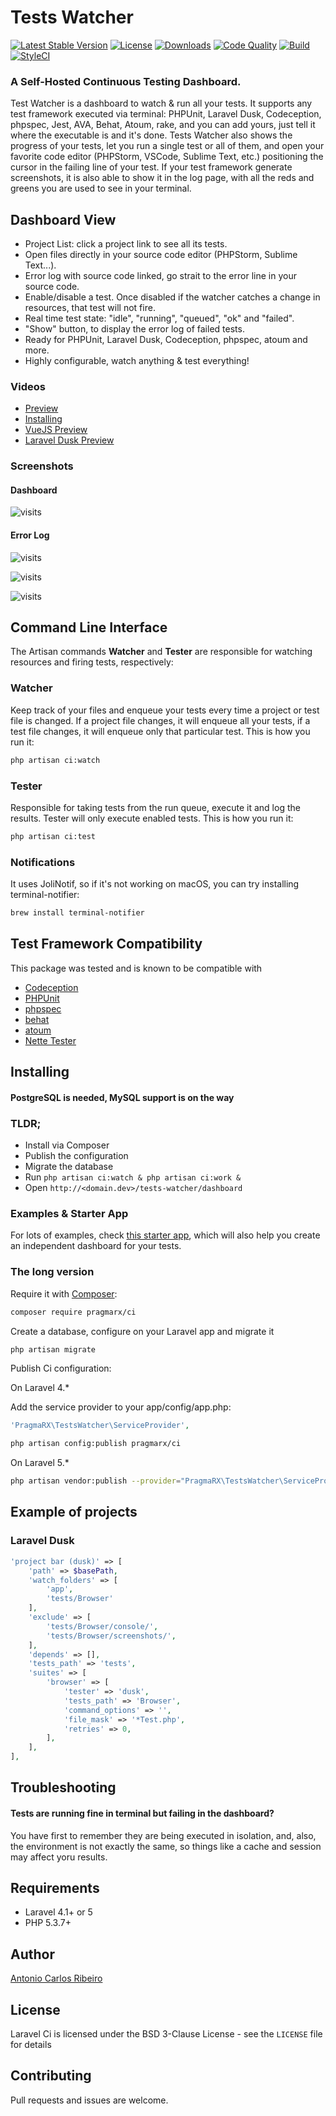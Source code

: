 # Tests Watcher

[![Latest Stable Version](https://img.shields.io/packagist/v/pragmarx/ci.svg?style=flat-square)](https://packagist.org/packages/pragmarx/ci)
[![License](https://img.shields.io/badge/license-MIT-brightgreen.svg?style=flat-square)](LICENSE.md) 
[![Downloads](https://img.shields.io/packagist/dt/pragmarx/ci.svg?style=flat-square)](https://packagist.org/packages/pragmarx/ci) 
[![Code Quality](https://img.shields.io/scrutinizer/g/antonioribeiro/ci.svg?style=flat-square)](https://scrutinizer-ci.com/g/antonioribeiro/ci/?branch=master) 
[![Build](https://img.shields.io/scrutinizer/build/g/antonioribeiro/ci.svg?style=flat-square)](https://scrutinizer-ci.com/g/antonioribeiro/ci/?branch=master) 
[![StyleCI](https://styleci.io/repos/27037779/shield)](https://styleci.io/repos/27037779)

### A Self-Hosted Continuous Testing Dashboard.

Test Watcher is a dashboard to watch & run all your tests. It supports any test framework executed via terminal: PHPUnit, Laravel Dusk, Codeception, phpspec, Jest, AVA, Behat, Atoum, rake, and you can add yours, just tell it where the executable is and it's done. Tests Watcher also shows the progress of your tests, let you run a single test or all of them, and open your favorite code editor (PHPStorm, VSCode, Sublime Text, etc.) positioning the cursor in the failing line of your test. If your test framework generate screenshots, it is also able to show it in the log page, with all the reds and greens you are used to see in your terminal.

## Dashboard View

* Project List: click a project link to see all its tests.
* Open files directly in your source code editor (PHPStorm, Sublime Text...).
* Error log with source code linked, go strait to the error line in your source code.
* Enable/disable a test. Once disabled if the watcher catches a change in resources, that test will not fire.
* Real time test state: "idle", "running", "queued", "ok" and "failed".
* "Show" button, to display the error log of failed tests.
* Ready for PHPUnit, Laravel Dusk, Codeception, phpspec, atoum and more.
* Highly configurable, watch anything & test everything!
 
### Videos

- [Preview](https://www.youtube.com/watch?v=sO_aDf3xCgE)
- [Installing](https://youtu.be/AgkKCLNiV8w)
- [VueJS Preview](https://youtu.be/ooF4oLD9U7Q)
- [Laravel Dusk Preview](https://youtu.be/HAdfLYArk_A)

### Screenshots

#### Dashboard

![visits](https://raw.githubusercontent.com/antonioribeiro/ci/master/docs/dashboard.png)

#### Error Log
![visits](https://raw.githubusercontent.com/antonioribeiro/ci/master/docs/errorlog1.png)

![visits](https://raw.githubusercontent.com/antonioribeiro/ci/master/docs/errorlog2.png)

![visits](https://raw.githubusercontent.com/antonioribeiro/ci/master/docs/errorlog3.png)

## Command Line Interface

The Artisan commands **Watcher** and **Tester** are responsible for watching resources and firing tests, respectively:

### Watcher

Keep track of your files and enqueue your tests every time a project or test file is changed. If a project file changes, it will enqueue all your tests, if a test file changes, it will enqueue only that particular test. This is how you run it:

``` bash
php artisan ci:watch
```

### Tester

Responsible for taking tests from the run queue, execute it and log the results. Tester will only execute enabled tests. This is how you run it:

``` bash
php artisan ci:test
```

### Notifications

It uses JoliNotif, so if it's not working on macOS, you can try installing terminal-notifier:

``` bash
brew install terminal-notifier
```

## Test Framework Compatibility

This package was tested and is known to be compatible with

* [Codeception](http://codeception.com/)
* [PHPUnit](https://phpunit.de/)
* [phpspec](http://www.phpspec.net/)
* [behat](http://docs.behat.org/)
* [atoum](https://github.com/atoum/atoum)
* [Nette Tester](http://tester.nette.org/en/)

## Installing

#### PostgreSQL is needed, MySQL support is on the way

### TLDR;

- Install via Composer
- Publish the configuration
- Migrate the database
- Run `php artisan ci:watch & php artisan ci:work &`
- Open `http://<domain.dev>/tests-watcher/dashboard`

### Examples & Starter App

For lots of examples, check [this starter app](https://github.com/antonioribeiro/tests-watcher-starter), which will also help you create an independent dashboard for your tests.

### The long version

Require it with [Composer](http://getcomposer.org/):

``` bash
composer require pragmarx/ci
```

Create a database, configure on your Laravel app and migrate it

``` bash
php artisan migrate
```

Publish Ci configuration:

On Laravel 4.*

Add the service provider to your app/config/app.php:

``` php
'PragmaRX\TestsWatcher\ServiceProvider',
```

``` bash
php artisan config:publish pragmarx/ci
```

On Laravel 5.*

``` bash
php artisan vendor:publish --provider="PragmaRX\TestsWatcher\ServiceProvider"
```

## Example of projects

### Laravel Dusk

``` php
'project bar (dusk)' => [
    'path' => $basePath,
    'watch_folders' => [
        'app',
        'tests/Browser'
    ],
    'exclude' => [
        'tests/Browser/console/',
        'tests/Browser/screenshots/',
    ],
    'depends' => [],
    'tests_path' => 'tests',
    'suites' => [
        'browser' => [
            'tester' => 'dusk',
            'tests_path' => 'Browser',
            'command_options' => '',
            'file_mask' => '*Test.php',
            'retries' => 0,
        ],
    ],
],
```

## Troubleshooting

#### Tests are running fine in terminal but failing in the dashboard? 

You have first to remember they are being executed in isolation, and, also, the environment is not exactly the same, so things like a cache and session may affect yoru results. 

## Requirements

- Laravel 4.1+ or 5
- PHP 5.3.7+

## Author

[Antonio Carlos Ribeiro](http://twitter.com/iantonioribeiro)

## License

Laravel Ci is licensed under the BSD 3-Clause License - see the `LICENSE` file for details

## Contributing

Pull requests and issues are welcome.



<!-- [![Coverage](https://img.shields.io/scrutinizer/coverage/g/antonioribeiro/ci.svg?style=flat-square)](https://scrutinizer-ci.com/g/antonioribeiro/ci/?branch=master) --> 
